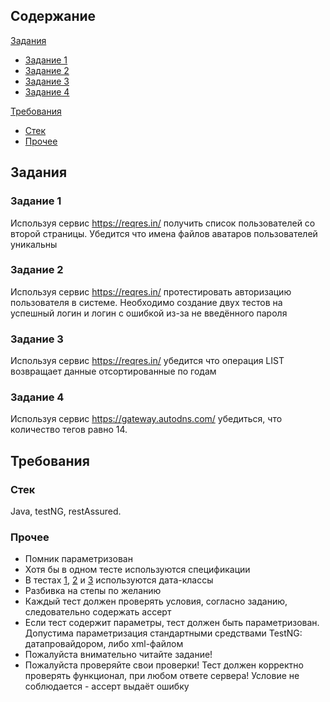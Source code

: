 ## Содержание
[Задания](#задания)
- [Задание 1](#задание-1)
- [Задание 2](#задание-2)
- [Задание 3](#задание-3)
- [Задание 4](#задание-4)

[Требования](#требования)
- [Стек](#стек)
- [Прочее](#прочее)

## Задания

### Задание 1
Используя сервис https://reqres.in/ получить список пользователей со второй страницы.
Убедится что  имена файлов аватаров пользователей уникальны


### Задание 2
Используя сервис https://reqres.in/ протестировать авторизацию пользователя в системе.
Необходимо создание двух тестов на успешный логин и логин с ошибкой из-за не введённого пароля

### Задание 3
Используя сервис https://reqres.in/ убедится что операция LIST <RESOURCE> возвращает
данные отсортированные по годам

### Задание 4
Используя сервис https://gateway.autodns.com/ убедиться, что количество тегов равно 14.


## Требования
### Стек
Java, testNG, restAssured.
### Прочее
- Помник параметризован
- Хотя бы в одном тесте используются спецификации
- В тестах [1](#задание-1), [2](#задание-2) и [3](#задание-3) используются дата-классы
- Разбивка на степы по желанию
- Каждый тест должен проверять условия, согласно заданию, следовательно содержать ассерт
- Если тест содержит параметры, тест должен быть параметризован. Допустима параметризация
стандартными средствами TestNG: датапровайдором, либо xml-файлом
- Пожалуйста внимательно читайте задание!
- Пожалуйста проверяйте свои проверки! Тест должен корректно проверять функционал, при
любом ответе сервера! Условие не соблюдается - ассерт выдаёт ошибку
